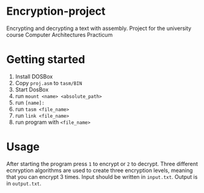 # Encryption-project
Encrypting and decrypting a text with assembly. Project for the university course Computer Architectures Practicum
# Getting started
1. Install DOSBox
2. Copy `proj.asm` to `tasm/BIN`
3. Start DosBox
4. run `mount <name> <absolute_path>`
5. run `[name]:`
6. run `tasm <file_name>`
7. run `link <file_name>`
8. run program with `<file_name>`
# Usage
After starting the program press `1` to encrypt or `2` to decrypt. Three different ecnryption algorithms are used to create three encryption levels, meaning that you can encrypt 3 times. Input should be written in `input.txt`. Output is in `output.txt`.
